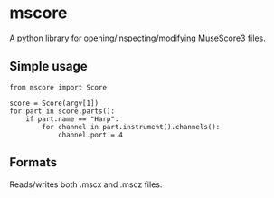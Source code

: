 # mscore

A python library for opening/inspecting/modifying MuseScore3 files.

## Simple usage

	from mscore import Score

	score = Score(argv[1])
	for part in score.parts():
		if part.name == "Harp":
			for channel in part.instrument().channels():
				channel.port = 4

## Formats

Reads/writes both .mscx and .mscz files.
